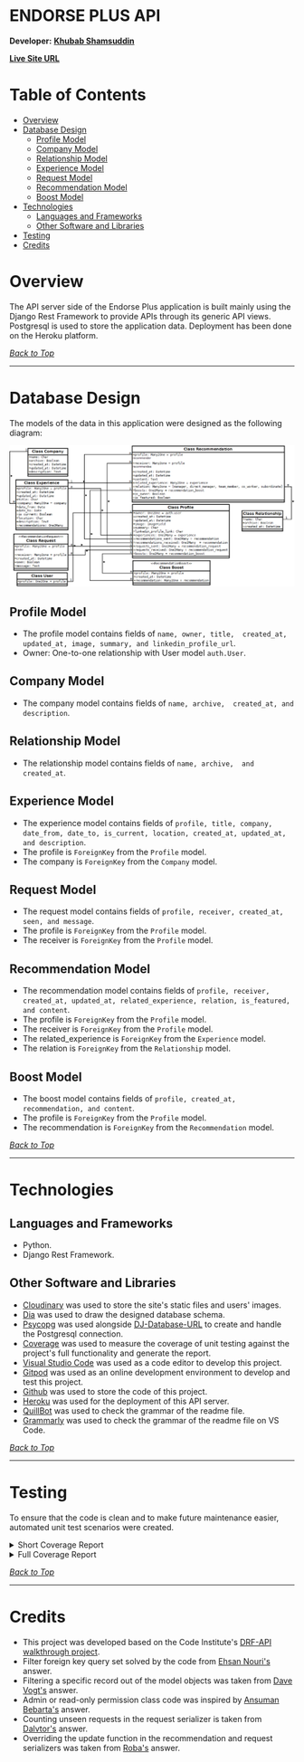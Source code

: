 # ENDORSE PLUS API <!-- omit from toc -->

**Developer:** [**Khubab Shamsuddin**](https://www.linkedin.com/in/kshamse/)

[**Live Site URL**](https://endorse-plus.herokuapp.com/)

# Table of Contents <!-- omit from toc -->
- [Overview](#overview)
- [Database Design](#database-design)
  - [Profile Model](#profile-model)
  - [Company Model](#company-model)
  - [Relationship Model](#relationship-model)
  - [Experience Model](#experience-model)
  - [Request Model](#request-model)
  - [Recommendation Model](#recommendation-model)
  - [Boost Model](#boost-model)
- [Technologies](#technologies)
  - [Languages and Frameworks](#languages-and-frameworks)
  - [Other Software and Libraries](#other-software-and-libraries)
- [Testing](#testing)
- [Credits](#credits)

# Overview

The API server side of the Endorse Plus application is built mainly using the Django Rest Framework to provide APIs through its generic API views. Postgresql is used to store the application data. Deployment has been done on the Heroku platform.

[*Back to Top*](#table-of-contents)
<hr>

# Database Design

The models of the data in this application were designed as the following diagram:

![Database Design](docs/db_design.png)

## Profile Model
- The profile model contains fields of `name, owner, title,  created_at, updated_at, image, summary, and linkedin_profile_url`.
- Owner: One-to-one relationship with User model `auth.User`.

## Company Model
- The company model contains fields of `name, archive,  created_at, and description`.

## Relationship Model
- The relationship model contains fields of `name, archive,  and created_at`.
  
## Experience Model
- The experience model contains fields of `profile, title, company, date_from, date_to, is_current, location, created_at, updated_at, and description`.
- The profile is `ForeignKey` from the `Profile` model.
- The company is `ForeignKey` from the `Company` model.

## Request Model
- The request model contains fields of `profile, receiver, created_at, seen, and message`.
- The profile is `ForeignKey` from the `Profile` model.
- The receiver is `ForeignKey` from the `Profile` model.

## Recommendation Model
- The recommendation model contains fields of `profile, receiver, created_at, updated_at, related_experience, relation, is_featured, and content`.
- The profile is `ForeignKey` from the `Profile` model.
- The receiver is `ForeignKey` from the `Profile` model.
- The related_experience is `ForeignKey` from the `Experience` model.
- The relation is `ForeignKey` from the `Relationship` model.

## Boost Model
- The boost model contains fields of `profile, created_at, recommendation, and content`.
- The profile is `ForeignKey` from the `Profile` model.
- The recommendation is `ForeignKey` from the `Recommendation` model.

[*Back to Top*](#table-of-contents)
<hr>

# Technologies

## Languages and Frameworks
- Python.
- Django Rest Framework.

## Other Software and Libraries
- [Cloudinary](https://cloudinary.com/) was used to store the site's static files and users' images.
- [Dia](http://dia-installer.de/) was used to draw the designed database schema.
- [Psycopg](https://pypi.org/project/psycopg2/) was used alongside [DJ-Database-URL](https://pypi.org/project/dj-database-url/) to create and handle the Postgresql connection.
- [Coverage](https://pypi.org/project/coverage/) was used to measure the coverage of unit testing against the project's full functionality and generate the report.
- [Visual Studio Code](https://code.visualstudio.com/) was used as a code editor to develop this project.
- [Gitpod](https://gitpod.io/) was used as an online development environment to develop and test this project.
- [Github](https://github.com/) was used to store the code of this project.
- [Heroku](https://www.heroku.com/) was used for the deployment of this API server. 
- [QuillBot](https://quillbot.com/) was used to check the grammar of the readme file.
- [Grammarly](https://marketplace.visualstudio.com/items?itemName=znck.grammarly) was used to check the grammar of the readme file on VS Code.

[*Back to Top*](#table-of-contents)
<hr>

# Testing

To ensure that the code is clean and to make future maintenance easier, automated unit test scenarios were created.

<details>
  <summary>Short Coverage Report</summary>

![Short Coverage Report](docs/coverage_summary.PNG)
</details>

<details>
  <summary>Full Coverage Report</summary>

![Full Coverage Report](docs/coverage_full_report.png)
</details>

[*Back to Top*](#table-of-contents)
<hr>

# Credits

- This project was developed based on the Code Institute's [DRF-API walkthrough project](https://github.com/Code-Institute-Solutions/drf-api).
- Filter foreign key query set solved by the code from [Ehsan Nouri's](https://stackoverflow.com/questions/52223241/django-rest-framework-filter-using-foreign-key) answer.
- Filtering a specific record out of the model objects was taken from [Dave Vogt's](https://stackoverflow.com/questions/687295/how-do-i-do-a-not-equal-in-django-queryset-filtering) answer.
- Admin or read-only permission class code was inspired by [Ansuman Bebarta's](https://stackoverflow.com/questions/37968770/django-rest-framework-permission-isadminorreadonly) answer.
- Counting unseen requests in the request serializer is taken from [Dalvtor's](https://stackoverflow.com/questions/56527255/get-count-of-each-item-separately-in-a-queryset-django-drf) answer.
- Overriding the update function in the recommendation and request serializers was taken from [Roba's](https://stackoverflow.com/questions/33424212/django-rest-framework-possible-to-allow-unadmin-users-to-only-change-one-field) answer.